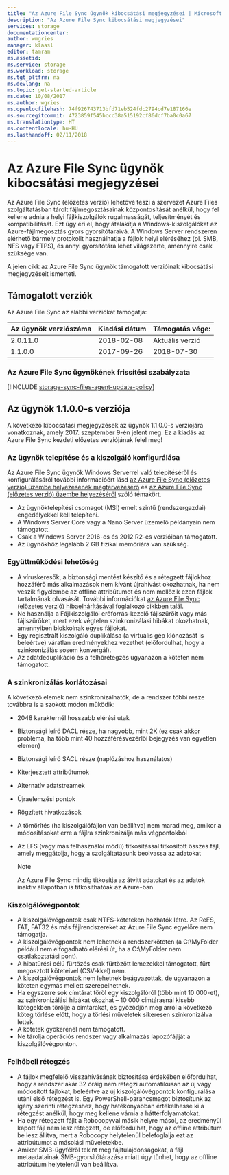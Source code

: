 ```yaml
---
title: "Az Azure File Sync ügynök kibocsátási megjegyzései | Microsoft Docs"
description: "Az Azure File Sync kibocsátási megjegyzései"
services: storage
documentationcenter: 
author: wmgries
manager: klaasl
editor: tamram
ms.assetid: 
ms.service: storage
ms.workload: storage
ms.tgt_pltfrm: na
ms.devlang: na
ms.topic: get-started-article
ms.date: 10/08/2017
ms.author: wgries
ms.openlocfilehash: 74f926743713bfd71eb524fdc2794cd7e187166e
ms.sourcegitcommit: 4723859f545bccc38a515192cf86dcf7ba0c0a67
ms.translationtype: HT
ms.contentlocale: hu-HU
ms.lasthandoff: 02/11/2018
---
```

# <a name="azure-file-sync-agent-release-notes"></a>Az Azure File Sync ügynök kibocsátási megjegyzései
Az Azure File Sync (előzetes verzió) lehetővé teszi a szervezet Azure Files szolgáltatásban tárolt fájlmegosztásainak központosítását anélkül, hogy fel kellene adnia a helyi fájlkiszolgálók rugalmasságát, teljesítményét és kompatibilitását. Ezt úgy éri el, hogy átalakítja a Windows-kiszolgálókat az Azure-fájlmegosztás gyors gyorsítótáraivá. A Windows Server rendszeren elérhető bármely protokollt használhatja a fájlok helyi eléréséhez (pl. SMB, NFS vagy FTPS), és annyi gyorsítótára lehet világszerte, amennyire csak szüksége van.

A jelen cikk az Azure File Sync ügynök támogatott verzióinak kibocsátási megjegyzéseit ismerteti.

## <a name="supported-versions"></a>Támogatott verziók
Az Azure File Sync az alábbi verziókat támogatja:

| Az ügynök verziószáma | Kiadási dátum | Támogatás vége: |
|----------------------|--------------|------------------|
| 2.0.11.0 | 2018-02-08 | Aktuális verzió |
| 1.1.0.0 | 2017-09-26 | 2018-07-30 |

### <a name="azure-file-sync-agent-update-policy"></a>Az Azure File Sync ügynökének frissítési szabályzata
[!INCLUDE [storage-sync-files-agent-update-policy](../../../includes/storage-sync-files-agent-update-policy.md)]

## <a name="agent-version-1100"></a>Az ügynök 1.1.0.0-s verziója
A következő kibocsátási megjegyzések az ügynök 1.1.0.0-s verziójára vonatkoznak, amely 2017. szeptember 9-én jelent meg. Ez a kiadás az Azure File Sync kezdeti előzetes verziójának felel meg!

### <a name="agent-installation-and-server-configuration"></a>Az ügynök telepítése és a kiszolgáló konfigurálása
Az Azure File Sync ügynök Windows Serverrel való telepítéséről és konfigurálásáról további információért lásd [az Azure File Sync (előzetes verzió) üzembe helyezésének megtervezésérő](storage-sync-files-planning.md) és [az Azure File Sync (előzetes verzió) üzembe helyezéséről](storage-sync-files-deployment-guide.md) szóló témakört.

- Az ügynöktelepítési csomagot (MSI) emelt szintű (rendszergazdai) engedélyekkel kell telepíteni.
- A Windows Server Core vagy a Nano Server üzemelő példányain nem támogatott.
- Csak a Windows Server 2016-os és 2012 R2-es verzióiban támogatott.
- Az ügynökhöz legalább 2 GB fizikai memóriára van szükség.

### <a name="interoperability"></a>Együttműködési lehetőség
- A víruskeresők, a biztonsági mentést készítő és a rétegzett fájlokhoz hozzáférő más alkalmazások nem kívánt újrahívást okozhatnak, ha nem veszik figyelembe az offline attribútumot és nem mellőzik ezen fájlok tartalmának olvasását. További információkat [az Azure File Sync (előzetes verzió) hibaelhárításával](storage-sync-files-troubleshoot.md) foglalkozó cikkben talál.
- Ne használja a Fájlkiszolgálói erőforrás-kezelő fájlszűrőit vagy más fájlszűrőket, mert ezek végtelen szinkronizálási hibákat okozhatnak, amennyiben blokkolnak egyes fájlokat.
- Egy regisztrált kiszolgáló duplikálása (a virtuális gép klónozását is beleértve) váratlan eredményekhez vezethet (előfordulhat, hogy a szinkronizálás sosem konvergál).
- Az adatdeduplikáció és a felhőrétegzés ugyanazon a köteten nem támogatott.
 
### <a name="sync-limitations"></a>A szinkronizálás korlátozásai
A következő elemek nem szinkronizálhatók, de a rendszer többi része továbbra is a szokott módon működik:
- 2048 karakternél hosszabb elérési utak
- Biztonsági leíró DACL része, ha nagyobb, mint 2K (ez csak akkor probléma, ha több mint 40 hozzáférésvezérlői bejegyzés van egyetlen elemen)
- Biztonsági leíró SACL része (naplózáshoz használatos)
- Kiterjesztett attribútumok
- Alternatív adatstreamek
- Újraelemzési pontok
- Rögzített hivatkozások
- A tömörítés (ha kiszolgálófájlon van beállítva) nem marad meg, amikor a módosításokat erre a fájlra szinkronizálja más végpontokból
- Az EFS (vagy más felhasználói módú) titkosítással titkosított összes fájl, amely meggátolja, hogy a szolgáltatásunk beolvassa az adatokat 
    
    > [!Note]  
    > Az Azure File Sync mindig titkosítja az átvitt adatokat és az adatok inaktív állapotban is titkosíthatóak az Azure-ban.
 
### <a name="server-endpoints"></a>Kiszolgálóvégpontok
- A kiszolgálóvégpontok csak NTFS-köteteken hozhatók létre. Az ReFS, FAT, FAT32 és más fájlrendszereket az Azure File Sync egyelőre nem támogatja.
- A kiszolgálóvégpontok nem lehetnek a rendszerköteten (a C:\MyFolder például nem elfogadható elérési út, ha a C:\MyFolder nem csatlakoztatási pont).
- A hibatűrési célú fürtözés csak fürtözött lemezekkel támogatott, fürt megosztott köteteivel (CSV-kkel) nem.
- A kiszolgálóvégpontok nem lehetnek beágyazottak, de ugyanazon a köteten egymás mellett szerepelhetnek.
- Ha egyszerre sok címtárat töröl egy kiszolgálóról (több mint 10 000-et), az szinkronizálási hibákat okozhat – 10 000 címtárasnál kisebb kötegekben törölje a címtárakat, és győződjön meg arról a következő köteg törlése előtt, hogy a törlési műveletek sikeresen szinkronizálva lettek.
- A kötetek gyökerénél nem támogatott.
- Ne tárolja operációs rendszer vagy alkalmazás lapozófájlját a kiszolgálóvégponton.
 
### <a name="cloud-tiering"></a>Felhőbeli rétegzés
- A fájlok megfelelő visszahívásának biztosítása érdekében előfordulhat, hogy a rendszer akár 32 óráig nem rétegzi automatikusan az új vagy módosított fájlokat, beleértve az új kiszolgálóvégpontok konfigurálása utáni első rétegzést is. Egy PowerShell-parancsmagot biztosítunk az igény szerinti rétegzéshez, hogy hatékonyabban értékelhesse ki a rétegzést anélkül, hogy meg kellene várnia a háttérfolyamatokat.
- Ha egy rétegzett fájlt a Robocopyval másik helyre másol, az eredményül kapott fájl nem lesz rétegzett, de előfordulhat, hogy az offline attribútum be lesz állítva, mert a Robocopy helytelenül belefoglalja ezt az attribútumot a másolási műveletekbe.
- Amikor SMB-ügyfélről tekint meg fájltulajdonságokat, a fájl metaadatainak SMB-gyorsítótárazása miatt úgy tűnhet, hogy az offline attribútum helytelenül van beállítva.
